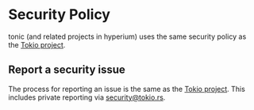 # Security Policy

tonic (and related projects in hyperium) uses the same security policy as the [Tokio project][tokio-security].

## Report a security issue

The process for reporting an issue is the same as the [Tokio project][tokio-security]. This includes private reporting via security@tokio.rs.

[tokio-security]: https://github.com/tokio-rs/tokio/security/policy
